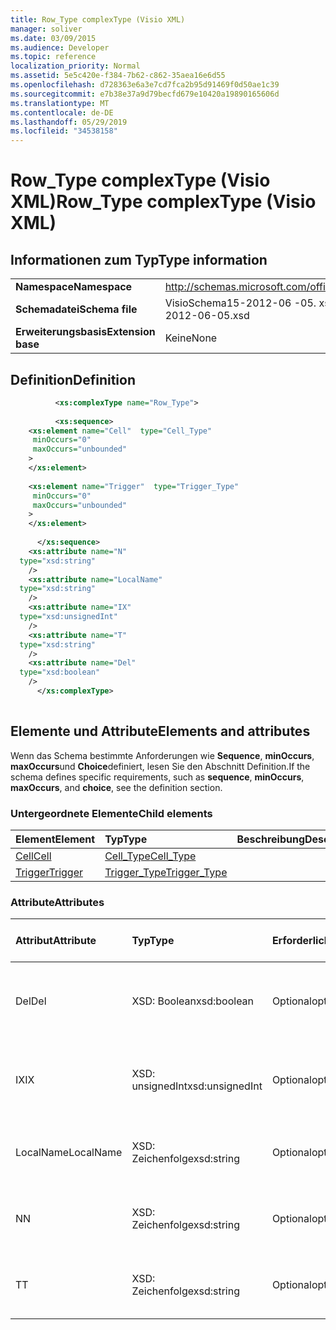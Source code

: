 ```yaml
---
title: Row_Type complexType (Visio XML)
manager: soliver
ms.date: 03/09/2015
ms.audience: Developer
ms.topic: reference
localization_priority: Normal
ms.assetid: 5e5c420e-f384-7b62-c862-35aea16e6d55
ms.openlocfilehash: d728363e6a3e7cd7fca2b95d91469f0d50ae1c39
ms.sourcegitcommit: e7b38e37a9d79becfd679e10420a19890165606d
ms.translationtype: MT
ms.contentlocale: de-DE
ms.lasthandoff: 05/29/2019
ms.locfileid: "34538158"
---
```

# <a name="rowtype-complextype-visio-xml"></a><span data-ttu-id="1566e-102">Row_Type complexType (Visio XML)</span><span class="sxs-lookup"><span data-stu-id="1566e-102">Row_Type complexType (Visio XML)</span></span>

## <a name="type-information"></a><span data-ttu-id="1566e-103">Informationen zum Typ</span><span class="sxs-lookup"><span data-stu-id="1566e-103">Type information</span></span>

|||
|:-----|:-----|
|<span data-ttu-id="1566e-104">**Namespace**</span><span class="sxs-lookup"><span data-stu-id="1566e-104">**Namespace**</span></span> <br/> |http://schemas.microsoft.com/office/visio/2011/1/core  <br/> |
|<span data-ttu-id="1566e-105">**Schemadatei**</span><span class="sxs-lookup"><span data-stu-id="1566e-105">**Schema file**</span></span> <br/> |<span data-ttu-id="1566e-106">VisioSchema15-2012-06 -05. xsd</span><span class="sxs-lookup"><span data-stu-id="1566e-106">VisioSchema15-2012-06-05.xsd</span></span>  <br/> |
|<span data-ttu-id="1566e-107">**Erweiterungsbasis**</span><span class="sxs-lookup"><span data-stu-id="1566e-107">**Extension base**</span></span> <br/> |<span data-ttu-id="1566e-108">Keine</span><span class="sxs-lookup"><span data-stu-id="1566e-108">None</span></span>  <br/> |
   
## <a name="definition"></a><span data-ttu-id="1566e-109">Definition</span><span class="sxs-lookup"><span data-stu-id="1566e-109">Definition</span></span>

```XML
          <xs:complexType name="Row_Type">
          
          <xs:sequence>
    <xs:element name="Cell"  type="Cell_Type"
     minOccurs="0"
     maxOccurs="unbounded"
    >
    </xs:element>
    
    <xs:element name="Trigger"  type="Trigger_Type"
     minOccurs="0"
     maxOccurs="unbounded"
    >
    </xs:element>
    
      </xs:sequence>
    <xs:attribute name="N"
  type="xsd:string"
    />
    <xs:attribute name="LocalName"
  type="xsd:string"
    />
    <xs:attribute name="IX"
  type="xsd:unsignedInt"
    />
    <xs:attribute name="T"
  type="xsd:string"
    />
    <xs:attribute name="Del"
  type="xsd:boolean"
    />
      </xs:complexType>
      
```

## <a name="elements-and-attributes"></a><span data-ttu-id="1566e-110">Elemente und Attribute</span><span class="sxs-lookup"><span data-stu-id="1566e-110">Elements and attributes</span></span>

<span data-ttu-id="1566e-111">Wenn das Schema bestimmte Anforderungen wie **Sequence**, **minOccurs**, **maxOccurs**und **Choice**definiert, lesen Sie den Abschnitt Definition.</span><span class="sxs-lookup"><span data-stu-id="1566e-111">If the schema defines specific requirements, such as **sequence**, **minOccurs**, **maxOccurs**, and **choice**, see the definition section.</span></span> 
  
### <a name="child-elements"></a><span data-ttu-id="1566e-112">Untergeordnete Elemente</span><span class="sxs-lookup"><span data-stu-id="1566e-112">Child elements</span></span>

|<span data-ttu-id="1566e-113">**Element**</span><span class="sxs-lookup"><span data-stu-id="1566e-113">**Element**</span></span>|<span data-ttu-id="1566e-114">**Typ**</span><span class="sxs-lookup"><span data-stu-id="1566e-114">**Type**</span></span>|<span data-ttu-id="1566e-115">**Beschreibung**</span><span class="sxs-lookup"><span data-stu-id="1566e-115">**Description**</span></span>|
|:-----|:-----|:-----|
|[<span data-ttu-id="1566e-116">Cell</span><span class="sxs-lookup"><span data-stu-id="1566e-116">Cell</span></span>](cell-elementvisio-xml.md) <br/> |[<span data-ttu-id="1566e-117">Cell_Type</span><span class="sxs-lookup"><span data-stu-id="1566e-117">Cell_Type</span></span>](cell_type-complextypevisio-xml.md) <br/> ||
|[<span data-ttu-id="1566e-118">Trigger</span><span class="sxs-lookup"><span data-stu-id="1566e-118">Trigger</span></span>](trigger-elementvisio-xml.md) <br/> |[<span data-ttu-id="1566e-119">Trigger_Type</span><span class="sxs-lookup"><span data-stu-id="1566e-119">Trigger_Type</span></span>](trigger_type-complextypevisio-xml.md) <br/> ||
   
### <a name="attributes"></a><span data-ttu-id="1566e-120">Attribute</span><span class="sxs-lookup"><span data-stu-id="1566e-120">Attributes</span></span>

|<span data-ttu-id="1566e-121">**Attribut**</span><span class="sxs-lookup"><span data-stu-id="1566e-121">**Attribute**</span></span>|<span data-ttu-id="1566e-122">**Typ**</span><span class="sxs-lookup"><span data-stu-id="1566e-122">**Type**</span></span>|<span data-ttu-id="1566e-123">**Erforderlich**</span><span class="sxs-lookup"><span data-stu-id="1566e-123">**Required**</span></span>|<span data-ttu-id="1566e-124">**Beschreibung**</span><span class="sxs-lookup"><span data-stu-id="1566e-124">**Description**</span></span>|<span data-ttu-id="1566e-125">**Mögliche Werte**</span><span class="sxs-lookup"><span data-stu-id="1566e-125">**Possible values**</span></span>|
|:-----|:-----|:-----|:-----|:-----|
|<span data-ttu-id="1566e-126">Del</span><span class="sxs-lookup"><span data-stu-id="1566e-126">Del</span></span>  <br/> |<span data-ttu-id="1566e-127">XSD: Boolean</span><span class="sxs-lookup"><span data-stu-id="1566e-127">xsd:boolean</span></span>  <br/> |<span data-ttu-id="1566e-128">Optional</span><span class="sxs-lookup"><span data-stu-id="1566e-128">optional</span></span>  <br/> ||<span data-ttu-id="1566e-129">Werte des XSD: Boolean-Typs.</span><span class="sxs-lookup"><span data-stu-id="1566e-129">Values of the xsd:boolean type.</span></span>  <br/> |
|<span data-ttu-id="1566e-130">IX</span><span class="sxs-lookup"><span data-stu-id="1566e-130">IX</span></span>  <br/> |<span data-ttu-id="1566e-131">XSD: unsignedInt</span><span class="sxs-lookup"><span data-stu-id="1566e-131">xsd:unsignedInt</span></span>  <br/> |<span data-ttu-id="1566e-132">Optional</span><span class="sxs-lookup"><span data-stu-id="1566e-132">optional</span></span>  <br/> ||<span data-ttu-id="1566e-133">Werte des XSD: unsignedInt-Typs.</span><span class="sxs-lookup"><span data-stu-id="1566e-133">Values of the xsd:unsignedInt type.</span></span>  <br/> |
|<span data-ttu-id="1566e-134">LocalName</span><span class="sxs-lookup"><span data-stu-id="1566e-134">LocalName</span></span>  <br/> |<span data-ttu-id="1566e-135">XSD: Zeichenfolge</span><span class="sxs-lookup"><span data-stu-id="1566e-135">xsd:string</span></span>  <br/> |<span data-ttu-id="1566e-136">Optional</span><span class="sxs-lookup"><span data-stu-id="1566e-136">optional</span></span>  <br/> ||<span data-ttu-id="1566e-137">Werte des Typs XSD: String.</span><span class="sxs-lookup"><span data-stu-id="1566e-137">Values of the xsd:string type.</span></span>  <br/> |
|<span data-ttu-id="1566e-138">N</span><span class="sxs-lookup"><span data-stu-id="1566e-138">N</span></span>  <br/> |<span data-ttu-id="1566e-139">XSD: Zeichenfolge</span><span class="sxs-lookup"><span data-stu-id="1566e-139">xsd:string</span></span>  <br/> |<span data-ttu-id="1566e-140">Optional</span><span class="sxs-lookup"><span data-stu-id="1566e-140">optional</span></span>  <br/> ||<span data-ttu-id="1566e-141">Werte des Typs XSD: String.</span><span class="sxs-lookup"><span data-stu-id="1566e-141">Values of the xsd:string type.</span></span>  <br/> |
|<span data-ttu-id="1566e-142">T</span><span class="sxs-lookup"><span data-stu-id="1566e-142">T</span></span>  <br/> |<span data-ttu-id="1566e-143">XSD: Zeichenfolge</span><span class="sxs-lookup"><span data-stu-id="1566e-143">xsd:string</span></span>  <br/> |<span data-ttu-id="1566e-144">Optional</span><span class="sxs-lookup"><span data-stu-id="1566e-144">optional</span></span>  <br/> ||<span data-ttu-id="1566e-145">Werte des Typs XSD: String.</span><span class="sxs-lookup"><span data-stu-id="1566e-145">Values of the xsd:string type.</span></span>  <br/> |
   

